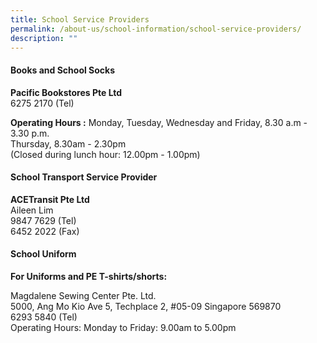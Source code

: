 ```yaml
---
title: School Service Providers
permalink: /about-us/school-information/school-service-providers/
description: ""
---
```


#### Books and School Socks

**Pacific Bookstores Pte Ltd**<br >
6275 2170 (Tel)

**Operating Hours :**
Monday, Tuesday, Wednesday and  Friday,   8.30 a.m - 3.30 p.m. <br >
Thursday, 8.30am - 2.30pm<br >
(Closed during lunch hour: 12.00pm - 1.00pm)  
                                        

#### School Transport Service Provider

**ACETransit Pte Ltd**<br >
Aileen Lim<br >
9847 7629 (Tel)<br >
6452 2022 (Fax)

#### School Uniform

**For Uniforms and PE T-shirts/shorts:**

Magdalene Sewing Center Pte. Ltd. <br >
5000, Ang Mo Kio Ave 5, Techplace 2, 
#05-09 Singapore 569870<br >
6293 5840 (Tel)<br >
Operating Hours: Monday to Friday: 9.00am to 5.00pm